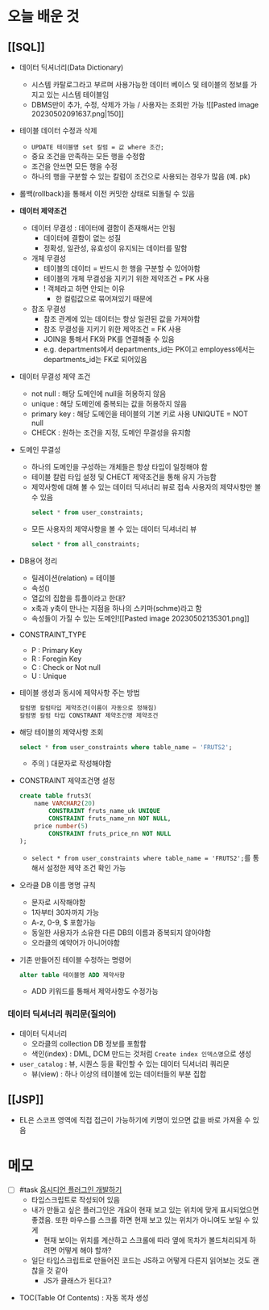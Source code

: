 # 오늘 배운 것
## [[SQL]]
- 데이터 딕셔너리(Data Dictionary) 
	- 시스템 카탈로그라고 부르며 사용가능한 데이터 베이스 및 테이블의 정보를 가지고 있는 시스템 테이블임
	- DBMS만이 추가, 수정, 삭제가 가능 / 사용자는 조회만 가능
	  ![[Pasted image 20230502091637.png|150]]

- 테이블 데이터 수정과 삭제
	- `UPDATE 테이블명 set 칼럼 = 값 where 조건;`
	- 중요 조건을 만족하는 모든 행을 수정함
	- 조건을 안쓰면 모든 행을 수정
	- 하나의 행을 구분할 수 있는 칼럼이 조건으로 사용되는 경우가 많음 (예. pk)
- 롤백(rollback)을 통해서 이전 커밋한 상태로 되돌릴 수 있음
- **데이터 제약조건**
	- 데이터 무결성 : 데이터에 결함이 존재해서는 안됨
		- 데이터에 결함이 없는 성질
		- 정확성, 일관성, 유효성이 유지되는 데이터를 말함
	- 개체 무결성
		- 테이블의 데이터 = 반드시 한 행을 구분할 수 있어야함
		- 테이블의 개체 무결성을 지키기 위한 제약조건 = PK 사용
		- ! 객체라고 하면 안되는 이유 
			- 한 컬럼값으로 묶어져있기 때문에 
	- 참조 무결성
		- 참조 관계에 있는 데이터는 항상 일관된 값을 가져야함
		- 참조 무결성을 지키기 위한 제약조건 = FK 사용
		- JOIN을 통해서 FK와 PK를 연결해줄 수 있음
		- e.g. departments에서 departments_id는 PK이고 employess에서는 departments_id는 FK로 되어있음
- 데이터 무결성 제약 조건
	- not null : 해당 도메인에 null을 허용하지 않음
	- unique : 해당 도메인에 중복되는 값을 허용하지 않음
	- primary key : 해당 도메인을 테이블의 기본 키로 사용 UNIQUTE = NOT null
	- CHECK : 원하는 조건을 지정, 도메인 무결성을 유지함
- 도메인 무결성
	- 하나의 도메인을 구성하는 개체들은 항상 타입이 일정해야 함
	- 테이블 칼럼 타입 설정 및 CHECT 제약조건을 통해 유지 가능함
	- 제약사항에 대해 볼 수 있는 데이터 딕셔너리 뷰로 접속 사용자의 제약사항만 볼 수 있음
		```sql
		select * from user_constraints;
		```
	- 모든 사용자의 제약사항을 볼 수 있는 데이터 딕셔너리 뷰
		```sql
		select * from all_constraints;
		```
- DB용어 정리
	- 릴레이션(relation) = 테이블
	- 속성()
	- 열값의 집합을 튜플이라고 한대?
	- x축과 y축이 만나는 지점을 하나의 스키마(schme)라고 함
	- 속성들이 가질 수 있는 도메인![[Pasted image 20230502135301.png]]
- CONSTRAINT_TYPE
	- P : Primary Key
	- R : Foregin Key
	- C : Check or Not null
	- U : Unique
- 테이블 생성과 동시에 제약사항 주는 방법
	```sql
	칼럼명 칼럼타입 제약조건(이름이 자동으로 정해짐)
	칼럼명 칼럼 타입 CONSTRANT 제약조건명 제약조건
	```
- 해당 테이블의 제약사항 조회
	```sql
	select * from user_constraints where table_name = 'FRUTS2';
	```
	- 주의 ) 대문자로 작성해야함
- CONSTRAINT 제약조건명 설정
	```sql
	create table fruts3(
	    name VARCHAR2(20)
	        CONSTRAINT fruts_name_uk UNIQUE
	        CONSTRAINT fruts_name_nn NOT NULL,
		price number(5) 
	        CONSTRAINT fruts_price_nn NOT NULL
	);
	```
	- `select * from user_constraints where table_name = 'FRUTS2';`를 통해서 설정한 제약 조건 확인 가능
- 오라클 DB 이름 명명 규칙
	- 문자로 시작해야함
	- 1자부터 30자까지 가능
	- A-z, 0-9, $ 포함가능
	- 동일한 사용자가 소유한 다른 DB의 이름과 중복되지 않아야함
	- 오라클의 예약어가 아니어야함
- 기존 만들어진 테이블 수정하는 명령어
	```sql
	alter table 테이블명 ADD 제약사항
	```
	- ADD 키워드를 통해서 제약사항도 수정가능

### 데이터 딕셔너리 쿼리문(질의어)
- 데이터 딕셔너리
	- 오라클의 collection DB 정보를 포함함
	- 색인(index) : DML, DCM 만드는 것처럼 `Create index 인덱스명`으로 생성
- `user_catalog` : 뷰, 시퀀스 등을 확인할 수 있는 데이터 딕셔너리 쿼리문
	- 뷰(view) : 하나 이상의 테이블에 있는 데이터들의 부분 집합


## [[JSP]]
- EL은 스코프 영역에 직접 접근이 가능하기에 키명이 있으면 값을 바로 가져올 수 있음 


# 메모
- [ ] #task [옵시디언 플러그인 개발하기](https://steemit.com/hive-137029/@anpigon/started-obsidian-plugin-development)
	- 타입스크립트로 작성되어 있음
	- 내가 만들고 싶은 플러그인은 개요이 현재 보고 있는 위치에 맞게 표시되었으면 좋겠음. 또한 마우스를 스크롤 하면 현재 보고 있는 위치가 아니여도 보일 수 있게
		- 현재 보이는 위치를 계산하고 스크롤에 따라 옆에 목차가 볼드처리되게 하려면 어떻게 해야 할까?
	- 일단 타입스크립트로 만들어진 코드는 JS하고 어떻게 다른지 읽어보는 것도 괜찮을 것 같아
		- JS가 클래스가 된다고?
- TOC(Table Of Contents) : 자동 목차 생성 
